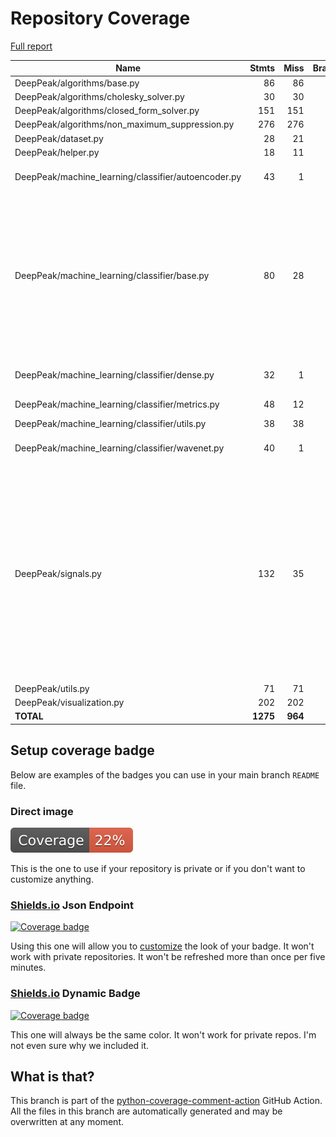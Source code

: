 # Repository Coverage

[Full report](https://htmlpreview.github.io/?https://github.com/MartinPdeS/DeepPeak/blob/python-coverage-comment-action-data/htmlcov/index.html)

| Name                                                 |    Stmts |     Miss |   Branch |   BrPart |   Cover |   Missing |
|----------------------------------------------------- | -------: | -------: | -------: | -------: | ------: | --------: |
| DeepPeak/algorithms/base.py                          |       86 |       86 |       20 |        0 |      0% |     1-195 |
| DeepPeak/algorithms/cholesky\_solver.py              |       30 |       30 |        6 |        0 |      0% |      1-69 |
| DeepPeak/algorithms/closed\_form\_solver.py          |      151 |      151 |       24 |        0 |      0% |     1-336 |
| DeepPeak/algorithms/non\_maximum\_suppression.py     |      276 |      276 |       44 |        0 |      0% |     1-738 |
| DeepPeak/dataset.py                                  |       28 |       21 |       16 |        0 |     20% |     28-78 |
| DeepPeak/helper.py                                   |       18 |       11 |        4 |        0 |     32% |     33-48 |
| DeepPeak/machine\_learning/classifier/autoencoder.py |       43 |        1 |        4 |        2 |     94% |84->exit, 93 |
| DeepPeak/machine\_learning/classifier/base.py        |       80 |       28 |       18 |        5 |     60% |27-45, 49-50, 54-55, 59, 63-69, 107, 124-126, 135-136, 205, 211->215, 216-217 |
| DeepPeak/machine\_learning/classifier/dense.py       |       32 |        1 |        6 |        2 |     92% |62->exit, 71 |
| DeepPeak/machine\_learning/classifier/metrics.py     |       48 |       12 |        6 |        0 |     67% |18-34, 104 |
| DeepPeak/machine\_learning/classifier/utils.py       |       38 |       38 |        2 |        0 |      0% |     1-245 |
| DeepPeak/machine\_learning/classifier/wavenet.py     |       40 |        1 |        6 |        2 |     93% |66->exit, 77 |
| DeepPeak/signals.py                                  |      132 |       35 |       42 |       12 |     64% |106, 116, 117->120, 145-153, 165->169, 170, 176->184, 203, 209, 225-233, 280, 288->295, 333-345 |
| DeepPeak/utils.py                                    |       71 |       71 |       14 |        0 |      0% |     1-185 |
| DeepPeak/visualization.py                            |      202 |      202 |       70 |        0 |      0% |     1-800 |
|                                            **TOTAL** | **1275** |  **964** |  **282** |   **23** | **22%** |           |


## Setup coverage badge

Below are examples of the badges you can use in your main branch `README` file.

### Direct image

[![Coverage badge](https://raw.githubusercontent.com/MartinPdeS/DeepPeak/python-coverage-comment-action-data/badge.svg)](https://htmlpreview.github.io/?https://github.com/MartinPdeS/DeepPeak/blob/python-coverage-comment-action-data/htmlcov/index.html)

This is the one to use if your repository is private or if you don't want to customize anything.

### [Shields.io](https://shields.io) Json Endpoint

[![Coverage badge](https://img.shields.io/endpoint?url=https://raw.githubusercontent.com/MartinPdeS/DeepPeak/python-coverage-comment-action-data/endpoint.json)](https://htmlpreview.github.io/?https://github.com/MartinPdeS/DeepPeak/blob/python-coverage-comment-action-data/htmlcov/index.html)

Using this one will allow you to [customize](https://shields.io/endpoint) the look of your badge.
It won't work with private repositories. It won't be refreshed more than once per five minutes.

### [Shields.io](https://shields.io) Dynamic Badge

[![Coverage badge](https://img.shields.io/badge/dynamic/json?color=brightgreen&label=coverage&query=%24.message&url=https%3A%2F%2Fraw.githubusercontent.com%2FMartinPdeS%2FDeepPeak%2Fpython-coverage-comment-action-data%2Fendpoint.json)](https://htmlpreview.github.io/?https://github.com/MartinPdeS/DeepPeak/blob/python-coverage-comment-action-data/htmlcov/index.html)

This one will always be the same color. It won't work for private repos. I'm not even sure why we included it.

## What is that?

This branch is part of the
[python-coverage-comment-action](https://github.com/marketplace/actions/python-coverage-comment)
GitHub Action. All the files in this branch are automatically generated and may be
overwritten at any moment.